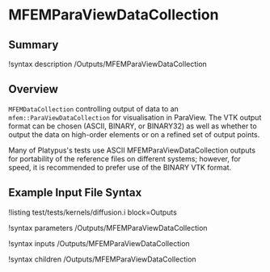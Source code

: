 # MFEMParaViewDataCollection

## Summary

!syntax description /Outputs/MFEMParaViewDataCollection

## Overview

`MFEMDataCollection` controlling output of data to an `mfem::ParaViewDataCollection` for
visualisation in ParaView. The VTK output format can be chosen (ASCII, BINARY, or BINARY32) as well
as whether to output the data on high-order elements or on a refined set of output points.

Many of Platypus's tests use ASCII MFEMParaViewDataCollection outputs for portability of the
reference files on different systems; however, for speed, it is recommended to prefer use of the
BINARY VTK format.

## Example Input File Syntax

!listing test/tests/kernels/diffusion.i block=Outputs

!syntax parameters /Outputs/MFEMParaViewDataCollection

!syntax inputs /Outputs/MFEMParaViewDataCollection

!syntax children /Outputs/MFEMParaViewDataCollection
